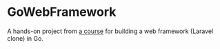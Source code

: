 # GoWebFramework

A hands-on project from [a course](https://www.udemy.com/course/lets-build-a-go-version-of-laravel/) for building a web framework (Laravel clone) in Go.
